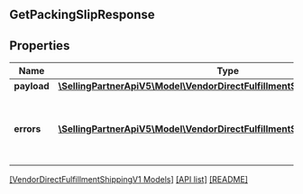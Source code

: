 ## GetPackingSlipResponse

## Properties

Name | Type | Description | Notes
------------ | ------------- | ------------- | -------------
**payload** | [**\SellingPartnerApiV5\Model\VendorDirectFulfillmentShippingV1\PackingSlip**](PackingSlip.md) |  | [optional]
**errors** | [**\SellingPartnerApiV5\Model\VendorDirectFulfillmentShippingV1\Error[]**](Error.md) | A list of error responses returned when a request is unsuccessful. | [optional]

[[VendorDirectFulfillmentShippingV1 Models]](../) [[API list]](../../Api) [[README]](../../../README.md)
